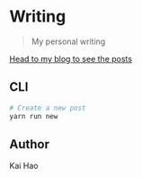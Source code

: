 # Writing
> My personal writing

[Head to my blog to see the posts](https://kevin940726.github.io/blog)

## CLI
```bash
# Create a new post
yarn run new
```

## Author
Kai Hao
